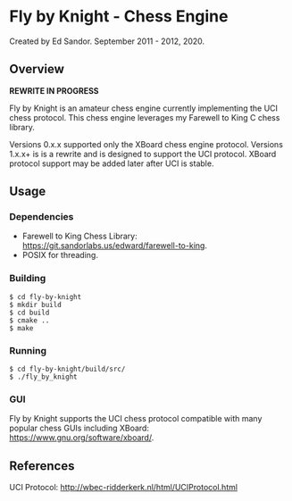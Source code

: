 # Fly by Knight - Chess Engine 
Created by Ed Sandor.
September 2011 - 2012, 2020.

## Overview

**REWRITE IN PROGRESS**

Fly by Knight is an amateur chess engine currently implementing the UCI chess protocol.  This chess engine leverages my Farewell to King C chess library.

Versions 0.x.x supported only the XBoard chess engine protocol.
Versions 1.x.x+ is is a rewrite and is designed to support the UCI protocol.  XBoard protocol support may be added later after UCI is stable.

## Usage

### Dependencies
- Farewell to King Chess Library: https://git.sandorlabs.us/edward/farewell-to-king.
- POSIX for threading.

### Building
```
$ cd fly-by-knight
$ mkdir build
$ cd build
$ cmake ..
$ make
```

### Running
```
$ cd fly-by-knight/build/src/
$ ./fly_by_knight
```

### GUI
Fly by Knight supports the UCI chess protocol compatible with many popular chess GUIs including XBoard: https://www.gnu.org/software/xboard/.

## References
UCI Protocol:
http://wbec-ridderkerk.nl/html/UCIProtocol.html
